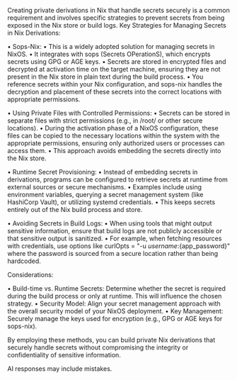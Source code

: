 Creating private derivations in Nix that handle secrets securely is a common requirement and involves specific strategies to prevent secrets from being exposed in the Nix store or build logs. 
Key Strategies for Managing Secrets in Nix Derivations: 

• Sops-Nix: 
	• This is a widely adopted solution for managing secrets in NixOS. 
	• It integrates with sops (Secrets OPerationS), which encrypts secrets using GPG or AGE keys. 
	• Secrets are stored in encrypted files and decrypted at activation time on the target machine, ensuring they are not present in the Nix store in plain text during the build process. 
	• You reference secrets within your Nix configuration, and sops-nix handles the decryption and placement of these secrets into the correct locations with appropriate permissions. 

• Using Private Files with Controlled Permissions: 
	• Secrets can be stored in separate files with strict permissions (e.g., in /root/ or other secure locations). 
	• During the activation phase of a NixOS configuration, these files can be copied to the necessary locations within the system with the appropriate permissions, ensuring only authorized users or processes can access them. 
	• This approach avoids embedding the secrets directly into the Nix store. 

• Runtime Secret Provisioning: 
	• Instead of embedding secrets in derivations, programs can be configured to retrieve secrets at runtime from external sources or secure mechanisms. 
	• Examples include using environment variables, querying a secret management system (like HashiCorp Vault), or utilizing systemd credentials. 
	• This keeps secrets entirely out of the Nix build process and store. 

• Avoiding Secrets in Build Logs: 
	• When using tools that might output sensitive information, ensure that build logs are not publicly accessible or that sensitive output is sanitized. 
	• For example, when fetching resources with credentials, use options like curlOpts = "-u ${username}:${app_password}" where the password is sourced from a secure location rather than being hardcoded. 

Considerations: 

• Build-time vs. Runtime Secrets: Determine whether the secret is required during the build process or only at runtime. This will influence the chosen strategy. 
• Security Model: Align your secret management approach with the overall security model of your NixOS deployment. 
• Key Management: Securely manage the keys used for encryption (e.g., GPG or AGE keys for sops-nix). 

By employing these methods, you can build private Nix derivations that securely handle secrets without compromising the integrity or confidentiality of sensitive information. 

AI responses may include mistakes.

